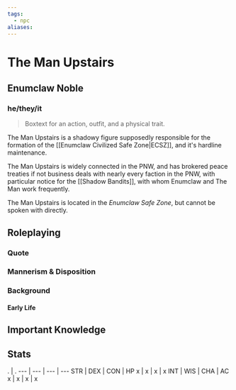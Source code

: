 ```yaml
---
tags:
  - npc
aliases:
---
```

# The Man Upstairs
## Enumclaw Noble
### he/they/it

> Boxtext for an action, outfit, and a physical trait.

The Man Upstairs is a shadowy figure supposedly responsible for the formation of the [[Enumclaw Civilized Safe Zone|ECSZ]], and it's hardline maintenance.

The Man Upstairs is widely connected in the PNW, and has brokered peace treaties if not business deals with nearly every faction in the PNW, with particular notice for the [[Shadow Bandits]], with whom Enumclaw and The Man work frequently.

The Man Upstairs is located in the *Enumclaw Safe Zone*, but cannot be spoken with directly.

## Roleplaying
### Quote

### Mannerism & Disposition

### Background
#### Early Life

## Important Knowledge


## Stats
. | . 
--- | --- | --- | ---
STR | DEX | CON | HP
x | x | x | x
INT | WIS | CHA | AC
x | x | x | x